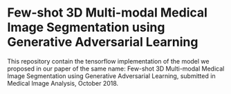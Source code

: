 # Few-shot 3D Multi-modal Medical Image Segmentation using Generative Adversarial Learning
This repository contain the tensorflow implementation of the model we proposed in our paper of the same name: Few-shot 3D Multi-modal Medical Image Segmentation using Generative Adversarial Learning, submitted in Medical Image Analysis, October 2018.
